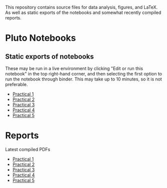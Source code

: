 This repository contains source files for data analysis, figures, and LaTeX. As well as static exports of the notebooks and somewhat recently compiled reports.

#  Pluto Notebooks
## Static exports of notebooks 
These may be run in a live environment by clicking "Edit or run this notebook" in the top right-hand corner, and then selecting the first option to run the notebook through binder. This may take up to 10 minutes, so it is not preferable.
- [Practical 1](https://adammenne.github.io/chemistry_254/practical_1/plots.html)
- [Practical 2](https://adammenne.github.io/chemistry_254/practical_2/plots.html)
- [Practical 3](https://adammenne.github.io/chemistry_254/practical_3/plots.html)
- [Practical 4](https://adammenne.github.io/chemistry_254/practical_4/plots.html)
- [Practical 5](https://adammenne.github.io/chemistry_254/practical_5/plots.html)

# Reports
Latest compiled PDFs
- [Practical 1](https://github.com/AdamMenne/chemistry_254/raw/master/practical_1/report/report.pdf)
- [Practical 2](https://github.com/AdamMenne/chemistry_254/raw/master/practical_2/report/report.pdf)
- [Practical 3](https://github.com/AdamMenne/chemistry_254/raw/master/practical_3/report/report.pdf)
- [Practical 4](https://github.com/AdamMenne/chemistry_254/raw/master/practical_4/report/report.pdf)
- [Practical 5](https://github.com/AdamMenne/chemistry_254/raw/master/practical_5/report/report.pdf)